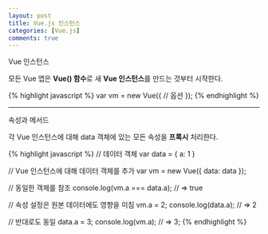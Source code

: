 ```yaml
---
layout: post
title: Vue.js 인스턴스
categories: [Vue.js]
comments: true
---
```


Vue 인스턴스

모든 Vue 앱은 **Vue() 함수**로 새 **Vue 인스턴스**를 만드는 것부터 시작한다.

{% highlight javascript %}
var vm = new Vue({
    // 옵션
});
{% endhighlight %}

-------------

속성과 메서드

각 Vue 인스턴스에 대해 data 객체에 있는 모든 속성을 **프록시** 처리한다.

{% highlight javascript %}
// 데이터 객체
var data = { a: 1 }

// Vue 인스턴스에 대해 데이터 객체를 추가
var vm = new Vue({
    data: data
});

// 동일한 객체를 참조
console.log(vm.a === data.a); // => true

// 속성 설정은 원본 데이터에도 영향을 미침
vm.a = 2;
console.log(data.a); // => 2

// 반대로도 동일
data.a = 3;
console.log(vm.a); // => 3;
{% endhighlight %}






